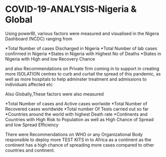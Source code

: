 # COVID-19-ANALYSIS-Nigeria & Global

Using powerBI, various factors were measured and visualised in the Nigera Dashboard (NCDC) ranging from

*Total Number of cases Discharged in Nigeria
*Total Number of lab cases confirmed in Nigeria
*States in Nigeria with Highest No of Deaths
*States in Nigeria with High and low Recovery Chance

and also Recommendations on Private firm coming in to support in creating more ISOLATION centres to curb and curtail the spread of this pandemic, 
as well as more hospitals to help adminster treatment and admissions to individuals affected etc

Also Globally,These factors were also measured

*Total Number of cases and Active cases worlwide
*Total Number of Recovered cases worldwide
*Total number Of Tests carried out so far
*Countries around the world with highest Death rate
*Continents and Countries with High Risk to Population as well as High Chance of Spread and low Spread Efficiency

There were Recommendations on WHO or any Organizational Body responsible to deploy more TEST KITS in to Africa as a continent as the continent 
has a high chance of spreading more cases compared to other countries and continent.
